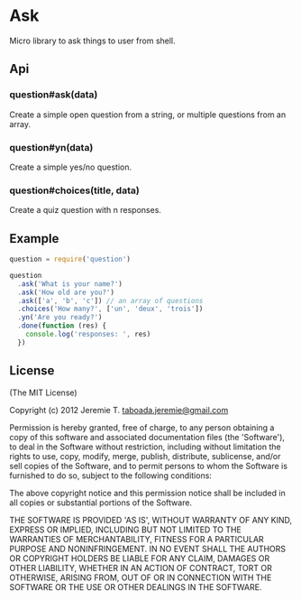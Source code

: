 Ask
===

Micro library to ask things to user from shell.

Api
---

### question#ask(data)
Create a simple open question from a string, or multiple questions from an array.

### question#yn(data)
Create a simple yes/no question.

### question#choices(title, data)
Create a quiz question with n responses.

Example
-------
```js
question = require('question')

question
  .ask('What is your name?')
  .ask('How old are you?')
  .ask(['a', 'b', 'c']) // an array of questions
  .choices('How many?', ['un', 'deux', 'trois'])
  .yn('Are you ready?')
  .done(function (res) {
    console.log('responses: ', res)
  })

```

License
-------
(The MIT License)

Copyright (c) 2012 Jeremie T. <taboada.jeremie@gmail.com>

Permission is hereby granted, free of charge, to any person obtaining a copy of this software and associated documentation files (the 'Software'), to deal in the Software without restriction, including without limitation the rights to use, copy, modify, merge, publish, distribute, sublicense, and/or sell copies of the Software, and to permit persons to whom the Software is furnished to do so, subject to the following conditions:

The above copyright notice and this permission notice shall be included in all copies or substantial portions of the Software.

THE SOFTWARE IS PROVIDED 'AS IS', WITHOUT WARRANTY OF ANY KIND, EXPRESS OR IMPLIED, INCLUDING BUT NOT LIMITED TO THE WARRANTIES OF MERCHANTABILITY, FITNESS FOR A PARTICULAR PURPOSE AND NONINFRINGEMENT. IN NO EVENT SHALL THE AUTHORS OR COPYRIGHT HOLDERS BE LIABLE FOR ANY CLAIM, DAMAGES OR OTHER LIABILITY, WHETHER IN AN ACTION OF CONTRACT, TORT OR OTHERWISE, ARISING FROM, OUT OF OR IN CONNECTION WITH THE SOFTWARE OR THE USE OR OTHER DEALINGS IN THE SOFTWARE.
